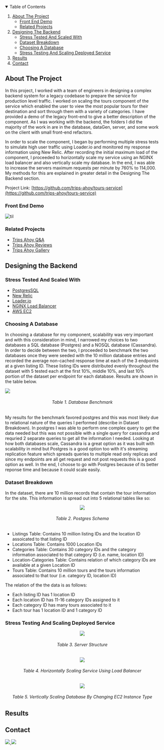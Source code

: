 <!-- TABLE OF CONTENTS -->
<details open="open">
  <summary>Table of Contents</summary>
  <ol>
    <li>
      <a href="#about-the-project">About The Project</a>
      <ul>
       <li><a href="#front-end-demo">Front End Demo</a></li>
       <li><a href="#related-projects">Related Projects</a></li>      
      </ul>
    </li>
    <li>
      <a href="#Designing-the-backend">Designing The Backend</a>
      <ul>
        <li><a href="#stress-tested-and-scaled-with">Stress Tested And Scaled With</a></li>
        <li><a href="#dataset-breakdown">Dataset Breakdown</a></li>        
        <li><a href="#choosing-a-database">Choosing A Database</a></li>
        <li><a href="#stress-testing-and-scaling-deployed-service">Stress Testing And Scaling Deployed Service</a></li>
      </ul>
    </li>
    <li><a href="#results">Results</a></li> 
    <li><a href="#contact">Contact</a></li>
  </ol>
</details>

<!-- About the project -->
## About The Project

In this project, I worked with a team of engineers in designing a complex backend system for a legacy codebase to prepare the service for production level traffic. I worked on scaling the tours component of the service which enabled the user to view the most popular tours for their destination and sort through them with a variety of categories. I have provided a demo of the legacy front-end to give a better description of the component. As I was working with the backend, the folders I did the majority of the work in are in the database, dataGen, server, and some work on the client with small front-end refactors. 

In order to scale the component, I began by performing multiple stress tests to simulate high user traffic using Loader.io and monitored my response information using New Relic. After recording the initial maximum load of the component, I proceeded to horizontally scale my service using an NGINX load balancer and also vertically scale my database. In the end, I was able to increase the servers maximum requests per minute by 760% to 114,000. My methods for this are explained in greater detail in the Designing The Backend section.

Project Link: [https://github.com/trips-ahoy/tours-service](https://github.com/trips-ahoy/tours-service)

<!-- Front End Demo -->
### Front End Demo

![til](./readMeMedia/TripsAhoyToursService.gif)

<!-- Related Projects -->
### Related Projects

* [Trips Ahoy Q&A](https://github.com/trips-ahoy/qa)
* [Trips Ahoy Reviews](https://github.com/trips-ahoy/reviews_service)
* [Trips Ahoy Gallery](https://github.com/trips-ahoy/topdescription-service)

<!-- Designing the Backend -->
## Designing the Backend

<!-- Stress Tested And Scaled With -->
### Stress Tested And Scaled With

* [PostgresSQL](https://www.postgresql.org/)
* [New Relic](https://newrelic.com/)
* [Loader.io](https://loader.io/)
* [NGINX Load Balancer](https://www.nginx.com/?_ga=2.158389434.1677834339.1611021376-367796849.1611021376)
* [AWS EC2](https://aws.amazon.com/ec2/?ec2-whats-new.sort-by=item.additionalFields.postDateTime&ec2-whats-new.sort-order=desc)

<!-- Choosing A Database -->
### Choosing A Database

In choosing a database for my component, scalability was very important and with this consideration in mind, I narrowed my choices to two databases a SQL database (Postgres) and a NOSQL database (Cassandra). In order to decide between the two, I proceeded to benchmark the two databases once they were seeded with the 10 million database entries and recorded the average non-cached response time at each of the 3 endpoints at a given listing ID. These listing IDs were distributed evenly throughout the dataset with 5 tested each at the first 10%, middle 10%, and last 10% portion of the dataset per endpoint for each database. Results are shown in the table below. 

<img src="./readMeMedia/DatabaseT1.png"/>
<h6 align="center">Table 1. Database Benchmark </h6>

My results for the benchmark favored postgres and this was most likely due to relational nature of the queries I performed (describe in Dataset Breakdown). In postgres I was able to perform one complex query to get the data needed but this was not possible with a single query for cassandra and requried 2 separate queries to get all the information I needed. Looking at how both databases scale, Cassandra is a great option as it was built with scalability in mind but Postgres is a good option too with it's streaming replication feature which spreads queries to multiple read only replicas and since my endpoints are all get request and not post requests this is a good option as well. In the end, I choose to go with Postgres because of its better reponse time and because it could scale easily.

<!-- Dataset Breakdown -->
### Dataset Breakdown

In the dataset, there are 10 million records that contain the tour information for the site. This information is spread out into 5 relational tables like so:
<div align="center">
  <img align="center" src="./readMeMedia/DatabaseT2.png"/>
  <h6 align="center">Table 2. Postgres Schema </h6>
</div>

* Listings Table: Contains 10 million listing IDs and the location ID assoicated to that listing ID
* Locations Table: Contains 1000 Location IDs 
* Categories Table: Contains 30 category IDs and the category information associated to that category ID (i.e. name, location ID)
* Location-Categories Table: Contains relation of which category IDs are available at a given Location ID
* Tours Table: Contains 10 million tours and the tours information associated to that tour (i.e. category ID, location ID)

The relation of the the data is as follows:
* Each listing ID has 1 location ID
* Each location ID has 11-16 category IDs assigned to it
* Each category ID has many tours associated to it
* Each tour has 1 location ID and 1 category ID 

<!-- Stress Testing And Scaling Deployed Service -->
### Stress Testing And Scaling Deployed Service
<div align="center">
  <img  src="./readMeMedia/DatabaseT3.png"/>
  <h6 align="center">Table 3. Server Structure</h6>
</div>

<div align="center">
  <img align="center" src="./readMeMedia/DatabaseT4.png"/>
  <h6 align="center">Table 4. Horizontally Scaling Service Using Load Balancer </h6>
  </div>

<div align="center">
  <img align="center" src="./readMeMedia/DatabaseT5.png"/>
  <h6 align="center">Table 5. Vertically Scaling Database By Changing EC2 Instance Type</h6>
</div>

<!-- Results -->
## Results

<!-- CONTACT -->
## Contact

<!-- LinkedIn Contact -->
<a href="https://www.linkedin.com/in/ecetino/" target="_blank">
  <img src="https://img.shields.io/badge/-Edgar%20Cetino-blue?style=for-the-badge&logo=Linkedin&logoColor=white"/>
</a>
  
<!--   Email -->
<a href="mailto:cetino-e@hotmail.com">
  <img src="https://img.shields.io/badge/EMAIL-cetino--e%40hotmail.com-1152ba?style=for-the-badge"/>
</a>

